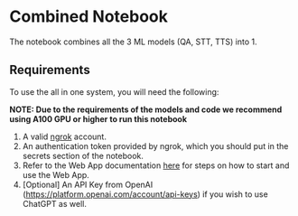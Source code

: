 # Combined Notebook
The notebook combines all the 3 ML models (QA, STT, TTS) into 1.

## Requirements
To use the all in one system, you will need the following:

**NOTE: Due to the requirements of the models and code we recommend using A100 GPU or higher to run this notebook**

1. A valid [ngrok](https://ngrok.com/) account.
2. An authentication token provided by ngrok, which you should put in the secrets section of the notebook.
3. Refer to the Web App documentation [here](../streamlitDemo/README.md) for steps on how to start and use the Web App.
4. [Optional] An API Key from OpenAI (https://platform.openai.com/account/api-keys) if you wish to use ChatGPT as well.
